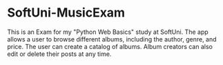# SoftUni-MusicExam
This is an Exam for my "Python Web Basics" study at SoftUni.
The app allows a user to browse different albums, including the author, genre, and price. 
The user can create a catalog of albums. Album creators can also edit or delete their posts at any time.
